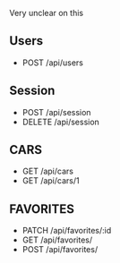 Very unclear on this

Users
------

- POST /api/users

Session
------

- POST /api/session
- DELETE /api/session

CARS
------

- GET /api/cars
- GET /api/cars/1

FAVORITES
------

- PATCH /api/favorites/:id
- GET /api/favorites/
- POST /api/favorites/
